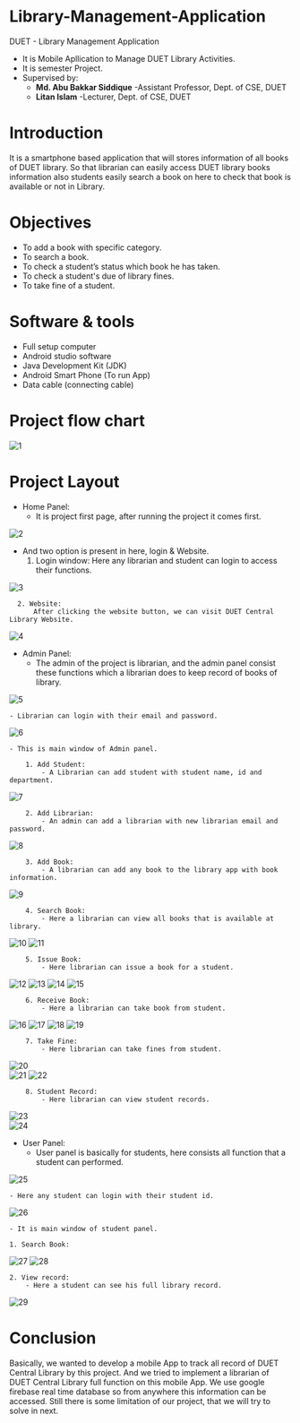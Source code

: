 # Library-Management-Application
DUET - Library Management Application

* It is Mobile Apllication to Manage DUET Library Activities.
* It is semester Project.
* Supervised by:
    * <b>Md. Abu Bakkar Siddique</b>
        -Assistant Professor, Dept. of CSE, DUET
    * <b>Litan Islam</b>
        -Lecturer, Dept. of CSE, DUET

# Introduction
It is a smartphone based application that will stores information of all books of DUET library.
So that librarian can easily access DUET library books information also students easily search
a book on here to check that book is available or not in Library.

# Objectives
  * To add a book with specific category.
  * To search a book.
  * To check a student’s status which book he has taken.
  * To check a student's due of library fines.
  * To take fine of a student.

# Software & tools
  * Full setup computer
  * Android studio software
  * Java Development Kit (JDK)
  * Android Smart Phone (To run App)
  * Data cable (connecting cable)

# Project flow chart
![1](https://github.com/PollobRay/Library-Management-Application/assets/96225924/c590f41b-0b73-41d7-9e46-52dfd7804270)


# Project Layout
* Home Panel:
  - It is project first page, after running the project it comes first.
    
![2](https://github.com/PollobRay/Library-Management-Application/assets/96225924/55952764-a53e-4fe9-b26c-1fa618c9857e)

  - And two option is present in here, login & Website.
      1. Login window:
           Here any librarian and student can login to access their functions.
         
![3](https://github.com/PollobRay/Library-Management-Application/assets/96225924/ce2f30e2-84fc-4831-8f47-b2277a45334a)

      2. Website:
          After clicking the website button, we can visit DUET Central Library Website.
          
![4](https://github.com/PollobRay/Library-Management-Application/assets/96225924/fddfb8fc-0a8f-4757-9114-e6231f9e8af3)

  * Admin Panel:
    - The admin of the project is librarian, and the admin panel consist these functions which a
    librarian does to keep record of books of library.

![5](https://github.com/PollobRay/Library-Management-Application/assets/96225924/9b3c519f-35d8-4e96-b931-6aef8e858c0d)

    - Librarian can login with their email and password.

![6](https://github.com/PollobRay/Library-Management-Application/assets/96225924/2933940f-22e8-4a94-b0c5-b64edf3ef312)

    - This is main window of Admin panel.

        1. Add Student:
            - A Librarian can add student with student name, id and department.

![7](https://github.com/PollobRay/Library-Management-Application/assets/96225924/d742a7c1-0256-4793-b92d-99ae37c056a3)

        2. Add Librarian:
            - An admin can add a librarian with new librarian email and password.
            
![8](https://github.com/PollobRay/Library-Management-Application/assets/96225924/321eb647-b5f4-47eb-a36e-880611be480a)

        3. Add Book:
            - A librarian can add any book to the library app with book information.

![9](https://github.com/PollobRay/Library-Management-Application/assets/96225924/5a43b72c-196c-4723-8632-e065b3b67b37)

        4. Search Book:
            - Here a librarian can view all books that is available at library.

![10](https://github.com/PollobRay/Library-Management-Application/assets/96225924/3b9cc38b-1aa4-4980-a2fb-9c27de6ad172)
![11](https://github.com/PollobRay/Library-Management-Application/assets/96225924/2a72ad65-ab56-49a4-b6d3-7518f6640b39)

        5. Issue Book:
            - Here librarian can issue a book for a student.

![12](https://github.com/PollobRay/Library-Management-Application/assets/96225924/cd2b8e91-99a2-4582-922a-a4255d6cbf67)
![13](https://github.com/PollobRay/Library-Management-Application/assets/96225924/d85ce617-b30a-4ae9-aaf5-48ef28650c97)
![14](https://github.com/PollobRay/Library-Management-Application/assets/96225924/5822ce24-4436-4564-88d1-0118c028d0e7)
![15](https://github.com/PollobRay/Library-Management-Application/assets/96225924/84d4a443-e954-4fd0-b33c-afae05f6e19f)

        6. Receive Book:
            - Here a librarian can take book from student.

![16](https://github.com/PollobRay/Library-Management-Application/assets/96225924/5b793f51-319d-4cbe-a104-c91d5b6ed342)
![17](https://github.com/PollobRay/Library-Management-Application/assets/96225924/738af081-ae1b-495b-a0a2-dee6d4aa822d)
![18](https://github.com/PollobRay/Library-Management-Application/assets/96225924/51ca1b07-0f6f-4c30-8e49-2c30ff29f880)
![19](https://github.com/PollobRay/Library-Management-Application/assets/96225924/bf02f790-cb4f-4192-a1fb-5c6eba036fa5)

        7. Take Fine:
            - Here librarian can take fines from student.

 ![20](https://github.com/PollobRay/Library-Management-Application/assets/96225924/60653dd4-8964-4abf-921b-7ed3cf185c79)    
 ![21](https://github.com/PollobRay/Library-Management-Application/assets/96225924/757f4c50-8f03-4d54-86e6-aa6a2f3b093d)
 ![22](https://github.com/PollobRay/Library-Management-Application/assets/96225924/d3c5d30c-b741-4ffd-897d-36d6fc248dab)

        8. Student Record:
            - Here librarian can view student records.
            
![23](https://github.com/PollobRay/Library-Management-Application/assets/96225924/da467a6b-d4e6-4786-9662-e0dfc4cfc2b8)           
![24](https://github.com/PollobRay/Library-Management-Application/assets/96225924/91abbfa5-1b24-45cf-a030-f81f4b91cf99)


  * User Panel:
     - User panel is basically for students, here consists all function that a student can performed.
            
![25](https://github.com/PollobRay/Library-Management-Application/assets/96225924/a62cdc38-7aed-471e-92c7-e6a6bfe2893d)

    - Here any student can login with their student id.
    
![26](https://github.com/PollobRay/Library-Management-Application/assets/96225924/0963e7bc-c7d2-4a3a-99d7-98782b8e9cca)

    - It is main window of student panel.

    1. Search Book:
    
![27](https://github.com/PollobRay/Library-Management-Application/assets/96225924/0722a1bb-a65a-40ed-9ad1-032458df8d8f)
![28](https://github.com/PollobRay/Library-Management-Application/assets/96225924/c27f4c95-c668-4249-a733-b181019356b7)

    2. View record:
        - Here a student can see his full library record.
         
![29](https://github.com/PollobRay/Library-Management-Application/assets/96225924/1dbd1ae4-2a6e-4a06-8a19-993deb375ef5)


# Conclusion
Basically, we wanted to develop a mobile App to track all record of DUET
Central Library by this project. And we tried to implement a librarian of DUET
Central Library full function on this mobile App. We use google firebase real
time database so from anywhere this information can be accessed.
Still there is some limitation of our project, that we will try to solve in next.
    

